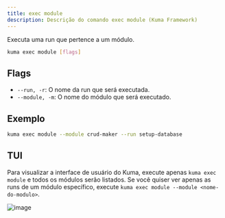 ```yaml
---
title: exec module
description: Descrição do comando exec module (Kuma Framework)
---
```


Executa uma run que pertence a um módulo.


```bash
kuma exec module [flags]
```

## Flags
- `--run, -r`: O nome da run que será executada.
- `--module, -m`: O nome do módulo que será executado.

## Exemplo

```bash
kuma exec module --module crud-maker --run setup-database 
```

## TUI

Para visualizar a interface de usuário do Kuma, execute apenas `kuma exec module` e todos os módulos serão listados.
Se você quiser ver apenas as runs de um módulo específico, execute `kuma exec module --module <nome-do-modulo>`.

![image](https://github.com/user-attachments/assets/ad260094-f30a-4cbb-9cc6-49b9af377613)